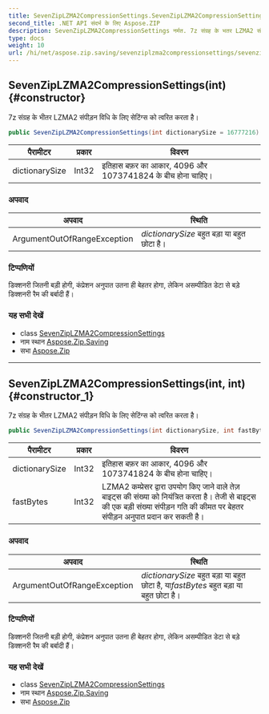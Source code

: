 ```yaml
---
title: SevenZipLZMA2CompressionSettings.SevenZipLZMA2CompressionSettings
second_title: .NET API संदर्भ के लिए Aspose.ZIP
description: SevenZipLZMA2CompressionSettings नर्मत. 7z संग्रह के भतर LZMA2 संपड़न वध के लए सेटंग्स क त्वरत करत है
type: docs
weight: 10
url: /hi/net/aspose.zip.saving/sevenziplzma2compressionsettings/sevenziplzma2compressionsettings/
---
```

## SevenZipLZMA2CompressionSettings(int) {#constructor}

7z संग्रह के भीतर LZMA2 संपीड़न विधि के लिए सेटिंग्स को त्वरित करता है।

```csharp
public SevenZipLZMA2CompressionSettings(int dictionarySize = 16777216)
```

| पैरामीटर | प्रकार | विवरण |
| --- | --- | --- |
| dictionarySize | Int32 | इतिहास बफ़र का आकार, 4096 और 1073741824 के बीच होना चाहिए। |

### अपवाद

| अपवाद | स्थिति |
| --- | --- |
| ArgumentOutOfRangeException | *dictionarySize* बहुत बड़ा या बहुत छोटा है। |

### टिप्पणियों

डिक्शनरी जितनी बड़ी होगी, कंप्रेशन अनुपात उतना ही बेहतर होगा, लेकिन असम्पीडित डेटा से बड़े डिक्शनरी रैम की बर्बादी हैं।

### यह सभी देखें

* class [SevenZipLZMA2CompressionSettings](../)
* नाम स्थान [Aspose.Zip.Saving](../../sevenziplzma2compressionsettings/)
* सभा [Aspose.Zip](../../../)

---

## SevenZipLZMA2CompressionSettings(int, int) {#constructor_1}

7z संग्रह के भीतर LZMA2 संपीड़न विधि के लिए सेटिंग्स को त्वरित करता है।

```csharp
public SevenZipLZMA2CompressionSettings(int dictionarySize, int fastBytes = 32)
```

| पैरामीटर | प्रकार | विवरण |
| --- | --- | --- |
| dictionarySize | Int32 | इतिहास बफ़र का आकार, 4096 और 1073741824 के बीच होना चाहिए। |
| fastBytes | Int32 | LZMA2 कम्प्रेसर द्वारा उपयोग किए जाने वाले तेज़ बाइट्स की संख्या को नियंत्रित करता है। तेजी से बाइट्स की एक बड़ी संख्या संपीड़न गति की कीमत पर बेहतर संपीड़न अनुपात प्रदान कर सकती है। |

### अपवाद

| अपवाद | स्थिति |
| --- | --- |
| ArgumentOutOfRangeException | *dictionarySize* बहुत बड़ा या बहुत छोटा है, या*fastBytes* बहुत बड़ा या बहुत छोटा है। |

### टिप्पणियों

डिक्शनरी जितनी बड़ी होगी, कंप्रेशन अनुपात उतना ही बेहतर होगा, लेकिन असम्पीडित डेटा से बड़े डिक्शनरी रैम की बर्बादी हैं।

### यह सभी देखें

* class [SevenZipLZMA2CompressionSettings](../)
* नाम स्थान [Aspose.Zip.Saving](../../sevenziplzma2compressionsettings/)
* सभा [Aspose.Zip](../../../)


